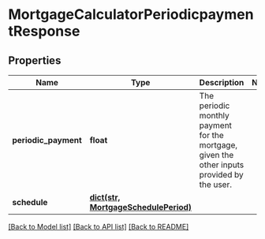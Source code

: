 # MortgageCalculatorPeriodicpaymentResponse

## Properties
Name | Type | Description | Notes
------------ | ------------- | ------------- | -------------
**periodic_payment** | **float** | The periodic monthly payment for the mortgage, given the other inputs provided by the user. | 
**schedule** | [**dict(str, MortgageSchedulePeriod)**](MortgageSchedulePeriod.md) |  | 

[[Back to Model list]](../README.md#documentation-for-models) [[Back to API list]](../README.md#documentation-for-api-endpoints) [[Back to README]](../README.md)



